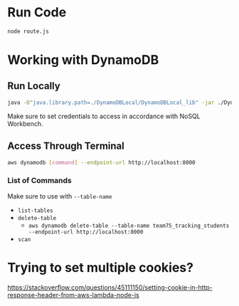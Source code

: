 # Run Code
```bash
node route.js
```

# Working with DynamoDB
## Run Locally
```bash
java -D"java.library.path=./DynamoDBLocal/DynamoDBLocal_lib" -jar ./DynamoDBLocal/DynamoDBLocal.jar
```

Make sure to set credentials to access in accordance with NoSQL Workbench.

## Access Through Terminal
```bash
aws dynamodb [command] --endpoint-url http://localhost:8000
```

### List of Commands
Make sure to use with `--table-name`
- `list-tables`
- `delete-table`
  - `aws dynamodb delete-table --table-name team75_tracking_students --endpoint-url http://localhost:8000`
- `scan`

# Trying to set multiple cookies?
https://stackoverflow.com/questions/45111150/setting-cookie-in-http-response-header-from-aws-lambda-node-js
